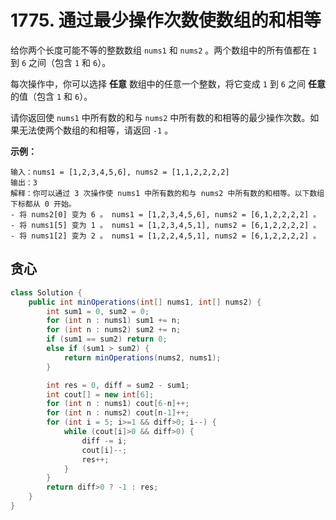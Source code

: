 # 1775. 通过最少操作次数使数组的和相等

给你两个长度可能不等的整数数组 `nums1` 和 `nums2` 。两个数组中的所有值都在 `1` 到 `6` 之间（包含 `1` 和 `6`）。

每次操作中，你可以选择 **任意** 数组中的任意一个整数，将它变成 `1` 到 `6` 之间 **任意** 的值（包含 `1` 和 `6`）。

请你返回使 `nums1` 中所有数的和与 `nums2` 中所有数的和相等的最少操作次数。如果无法使两个数组的和相等，请返回 `-1` 。

 

**示例：**

```
输入：nums1 = [1,2,3,4,5,6], nums2 = [1,1,2,2,2,2]
输出：3
解释：你可以通过 3 次操作使 nums1 中所有数的和与 nums2 中所有数的和相等。以下数组下标都从 0 开始。
- 将 nums2[0] 变为 6 。 nums1 = [1,2,3,4,5,6], nums2 = [6,1,2,2,2,2] 。
- 将 nums1[5] 变为 1 。 nums1 = [1,2,3,4,5,1], nums2 = [6,1,2,2,2,2] 。
- 将 nums1[2] 变为 2 。 nums1 = [1,2,2,4,5,1], nums2 = [6,1,2,2,2,2] 。
```

## 贪心
```java
class Solution {
    public int minOperations(int[] nums1, int[] nums2) {
        int sum1 = 0, sum2 = 0;
        for (int n : nums1) sum1 += n;
        for (int n : nums2) sum2 += n;
        if (sum1 == sum2) return 0;
        else if (sum1 > sum2) {
            return minOperations(nums2, nums1);
        }

        int res = 0, diff = sum2 - sum1;
        int cout[] = new int[6];
        for (int n : nums1) cout[6-n]++;
        for (int n : nums2) cout[n-1]++;
        for (int i = 5; i>=1 && diff>0; i--) {
            while (cout[i]>0 && diff>0) {
                diff -= i;
                cout[i]--;
                res++;
            }
        }
        return diff>0 ? -1 : res;
    }
}
```
